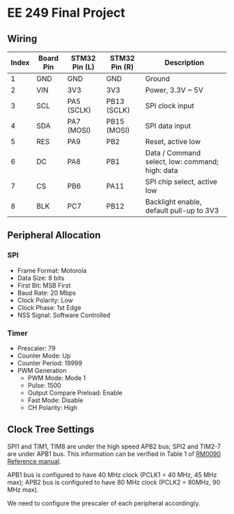 # EE 249 Final Project

## Wiring

| Index | Board Pin | STM32 Pin (L) | STM32 Pin (R) | Description                                      |
| ----- | --------- | ------------- | ------------- | ------------------------------------------------ |
|     1 | GND       | GND           | GND           | Ground                                           |
|     2 | VIN       | 3V3           | 3V3           | Power, 3.3V ~ 5V                                 |
|     3 | SCL       | PA5 (SCLK)    | PB13 (SCLK)   | SPI clock input                                  |
|     4 | SDA       | PA7 (MOSI)    | PB15 (MOSI)   | SPI data input                                   |
|     5 | RES       | PA9           | PB2           | Reset, active low                                |
|     6 | DC        | PA8           | PB1           | Data / Command select, low: command; high: data  |
|     7 | CS        | PB6           | PA11          | SPI chip select, active low                      |
|     8 | BLK       | PC7           | PB12          | Backlight enable, default pull-up to 3V3         |

## Peripheral Allocation

### SPI

- Frame Format: Motorola
- Data Size: 8 bits
- First Bit: MSB First
- Baud Rate: 20 Mbps
- Clock Polarity: Low
- Clock Phase: 1st Edge
- NSS Signal: Software Controlled

### Timer

- Prescaler: 79
- Counter Mode: Up
- Counter Period: 19999
- PWM Generation
  - PWM Mode: Mode 1
  - Pulse: 1500
  - Output Compare Preload: Enable
  - Fast Mode: Disable
  - CH Polarity: High
 
## Clock Tree Settings

SPI1 and TIM1, TIM8 are under the high speed APB2 bus; SPI2 and TIM2-7 are under APB1 bus. This information can be verified in Table 1 of [RM0090
Reference manual](https://www.st.com/resource/en/reference_manual/dm00031020-stm32f405-415-stm32f407-417-stm32f427-437-and-stm32f429-439-advanced-arm-based-32-bit-mcus-stmicroelectronics.pdf).

APB1 bus is configured to have 40 MHz clock (PCLK1 = 40 MHz, 45 MHz max); APB2 bus is configured to have 80 MHz clock (PCLK2 = 80MHz, 90 MHz max).

We need to configure the prescaler of each peripheral accordingly.

